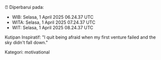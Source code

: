 ⏰ Diperbarui pada:
- WIB: Selasa, 1 April 2025 06.24.37 UTC
- WITA: Selasa, 1 April 2025 07.24.37 UTC
- WIT: Selasa, 1 April 2025 08.24.37 UTC

Kutipan Inspiratif:
"I quit being afraid when my first venture failed and the sky didn't fall down."


Kategori: motivational

